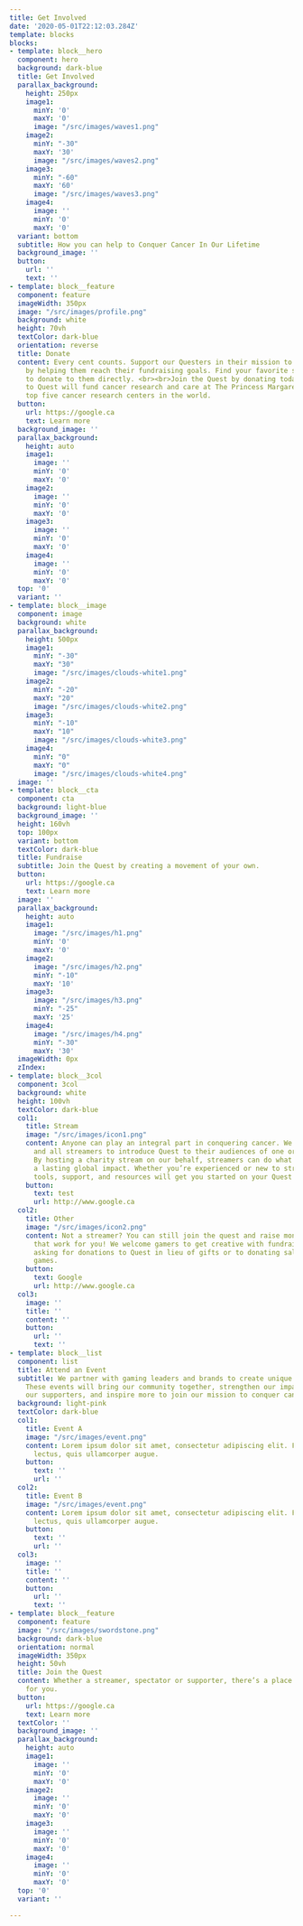 ```yaml
---
title: Get Involved
date: '2020-05-01T22:12:03.284Z'
template: blocks
blocks:
- template: block__hero
  component: hero
  background: dark-blue
  title: Get Involved
  parallax_background:
    height: 250px
    image1:
      minY: '0'
      maxY: '0'
      image: "/src/images/waves1.png"
    image2:
      minY: "-30"
      maxY: '30'
      image: "/src/images/waves2.png"
    image3:
      minY: "-60"
      maxY: '60'
      image: "/src/images/waves3.png"
    image4:
      image: ''
      minY: '0'
      maxY: '0'
  variant: bottom
  subtitle: How you can help to Conquer Cancer In Our Lifetime
  background_image: ''
  button:
    url: ''
    text: ''
- template: block__feature
  component: feature
  imageWidth: 350px
  image: "/src/images/profile.png"
  background: white
  height: 70vh
  textColor: dark-blue
  orientation: reverse
  title: Donate
  content: Every cent counts. Support our Questers in their mission to conquer cancer
    by helping them reach their fundraising goals. Find your favorite streamers’ profiles
    to donate to them directly. <br><br>Join the Quest by donating today. Donations
    to Quest will fund cancer research and care at The Princess Margaret, one of the
    top five cancer research centers in the world.
  button:
    url: https://google.ca
    text: Learn more
  background_image: ''
  parallax_background:
    height: auto
    image1:
      image: ''
      minY: '0'
      maxY: '0'
    image2:
      image: ''
      minY: '0'
      maxY: '0'
    image3:
      image: ''
      minY: '0'
      maxY: '0'
    image4:
      image: ''
      minY: '0'
      maxY: '0'
  top: '0'
  variant: ''
- template: block__image
  component: image
  background: white
  parallax_background:
    height: 500px
    image1:
      minY: "-30"
      maxY: "30"
      image: "/src/images/clouds-white1.png"
    image2:
      minY: "-20"
      maxY: "20"
      image: "/src/images/clouds-white2.png"
    image3:
      minY: "-10"
      maxY: "10"
      image: "/src/images/clouds-white3.png"
    image4:
      minY: "0"
      maxY: "0"
      image: "/src/images/clouds-white4.png"
  image: ''
- template: block__cta
  component: cta
  background: light-blue
  background_image: ''
  height: 160vh
  top: 100px
  variant: bottom
  textColor: dark-blue
  title: Fundraise
  subtitle: Join the Quest by creating a movement of your own.
  button:
    url: https://google.ca
    text: Learn more
  image: ''
  parallax_background:
    height: auto
    image1:
      image: "/src/images/h1.png"
      minY: '0'
      maxY: '0'
    image2:
      image: "/src/images/h2.png"
      minY: "-10"
      maxY: '10'
    image3:
      image: "/src/images/h3.png"
      minY: "-25"
      maxY: '25'
    image4:
      image: "/src/images/h4.png"
      minY: "-30"
      maxY: '30'
  imageWidth: 0px
  zIndex: 
- template: block__3col
  component: 3col
  background: white
  height: 100vh
  textColor: dark-blue
  col1:
    title: Stream
    image: "/src/images/icon1.png"
    content: Anyone can play an integral part in conquering cancer. We welcome any
      and all streamers to introduce Quest to their audiences of one or millions.
      By hosting a charity stream on our behalf, streamers can do what they love for
      a lasting global impact. Whether you’re experienced or new to streaming, our
      tools, support, and resources will get you started on your Quest today.
    button:
      text: test
      url: http://www.google.ca
  col2:
    title: Other
    image: "/src/images/icon2.png"
    content: Not a streamer? You can still join the quest and raise money in ways
      that work for you! We welcome gamers to get creative with fundraising, from
      asking for donations to Quest in lieu of gifts or to donating sales of video
      games.
    button:
      text: Google
      url: http://www.google.ca
  col3:
    image: ''
    title: ''
    content: ''
    button:
      url: ''
      text: ''
- template: block__list
  component: list
  title: Attend an Event
  subtitle: We partner with gaming leaders and brands to create unique gaming experiences.
    These events will bring our community together, strengthen our impact, celebrate
    our supporters, and inspire more to join our mission to conquer cancer.
  background: light-pink
  textColor: dark-blue
  col1:
    title: Event A
    image: "/src/images/event.png"
    content: Lorem ipsum dolor sit amet, consectetur adipiscing elit. Fusce at vehicula
      lectus, quis ullamcorper augue.
    button:
      text: ''
      url: ''
  col2:
    title: Event B
    image: "/src/images/event.png"
    content: Lorem ipsum dolor sit amet, consectetur adipiscing elit. Fusce at vehicula
      lectus, quis ullamcorper augue.
    button:
      text: ''
      url: ''
  col3:
    image: ''
    title: ''
    content: ''
    button:
      url: ''
      text: ''
- template: block__feature
  component: feature
  image: "/src/images/swordstone.png"
  background: dark-blue
  orientation: normal
  imageWidth: 350px
  height: 50vh
  title: Join the Quest
  content: Whether a streamer, spectator or supporter, there’s a place in this Quest
    for you.
  button:
    url: https://google.ca
    text: Learn more
  textColor: ''
  background_image: ''
  parallax_background:
    height: auto
    image1:
      image: ''
      minY: '0'
      maxY: '0'
    image2:
      image: ''
      minY: '0'
      maxY: '0'
    image3:
      image: ''
      minY: '0'
      maxY: '0'
    image4:
      image: ''
      minY: '0'
      maxY: '0'
  top: '0'
  variant: ''

---
```


